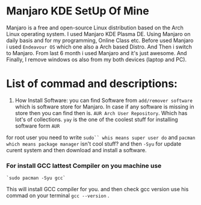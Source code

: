# Manjaro KDE SetUp Of Mine
Manjaro is a free and open-source Linux distribution based on the Arch Linux operating system. I used Manjaro KDE Plasma DE. Using Manjaro on daily basis and for my programming, Online Class etc. Before used Manjaro i used `Endeavour OS` which one also a Arch based Distro. And Then i switch to Manjaro. From last 6 month i used Manjaro and it's just awesome. And Finally, I remove windows os also from my both devices (laptop and PC).


# List of commad and descriptions: 

1. How Install Software:
  you can find Software from `add/remover software` which is software store for Manjaro. In case if any software is missing in store then you can find then is. `AUR Arch User Repository`. Which has lot's of collections. 
  `yay` is the one of the coolest stuff for installing software form `AUR`
  
  for root user you need to write `sudo`` whis means super user do` and `pacman` `which means package manager` isn't cool stuff? and then `-Syu` for update curent system and then download and install a software.
  
  ### For install GCC lattest Compiler on you machine use
    `sudo pacman -Syu gcc`
This will install GCC compiler for you. and then check  gcc version use his commad on your terminal `gcc --version` .
